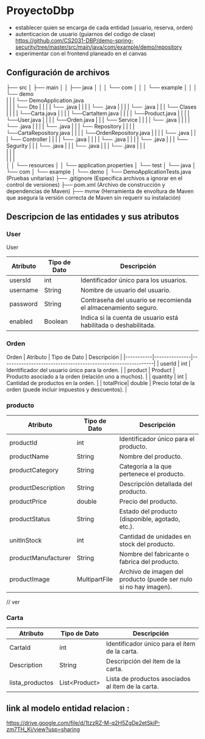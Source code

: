 # ProyectoDbp
- establecer quien se encarga de cada entidad (usuario, reserva, orden)
- autenticacion de usuario (guiarnos del codigo de clase) https://github.com/CS2031-DBP/demo-spring-security/tree/master/src/main/java/com/example/demo/repository
- experimentar con el frontend planeado en el canvas


## Configuración de archivos

├── src
│   ├── main
│   │   ├── java
│   │   │   └── com
│   │   │       └── example
│   │   │           └── demo  
|   |   |               └── DemoApplication.java  
|   |   |               └── Dto
|   |   |               |      └── .java
|   |   |               |      └── .java
|   |   |               |      └── .java
|   |   |               └── Clases
|   |   |               |      └──Carta.java
|   |   |               |      └──CartaItem.java
|   |   |               |      └──Product.java
|   |   |               |      └──User.java
|   |   |               |      └──Orden.java
|   |   |               └── Service
|   |   |               |      └── .java
|   |   |               |      └── .java
|   |   |               |      └── .java
|   |   |               └── Repository
|   |   |               |      └──CartaRepository.java
|   |   |               |      └──OrdenRepository.java
|   |   |               |      └── .java
|   |   |               └── Controller
|   |   |               |      └── .java
|   |   |               |      └── .java
|   |   |               |      └── .java
|   |   |               └── Segurity
|   |   |                      └── .java
|   |   |                      └── .java
|   |   |                      └── .java
|   |   |                       
|   |   |               
|   |   |                      
│   │   └── resources
│   │       └── application.properties 
│   └── test
│       └── java
│           └── com
│               └── example
│                   └── demo
│                       └── DemoApplicationTests.java  (Pruebas unitarias)
├── .gitignore  (Especifica archivos a ignorar en el control de versiones)
├── pom.xml  (Archivo de construcción y dependencias de Maven)
├── mvnw  (Herramienta de envoltura de Maven que asegura la versión correcta de Maven sin requerir su instalación)


## Descripcion de las entidades y sus atributos 
### User
User

| Atributo | Tipo de Dato | Descripción                               |
|----------|---------------|-------------------------------------------|
| usersId  | int           | Identificador único para los usuarios.    |
| username | String        | Nombre de usuario del usuario.             |
| password | String        | Contraseña del usuario se recomienda el almacenamiento seguro. |
| enabled  | Boolean       | Indica si la cuenta de usuario está habilitada o deshabilitada. |


### Orden
Orden
| Atributo  | Tipo de Dato | Descripción                                                  |
|-----------|---------------|--------------------------------------------------------------|
| userId    | int           | Identificador del usuario único para la orden.                           |
| product   | Product       | Producto asociado a la orden (relación uno a muchos).        |
| quantity  | int           | Cantidad de productos en la orden.                            |
| totalPrice| double        | Precio total de la orden (puede incluir impuestos y descuentos). |

### producto

| Atributo            | Tipo de Dato         | Descripción                                                      |
|----------------------|----------------------|------------------------------------------------------------------|
| productId            | int                  | Identificador único para el producto.                             |
| productName          | String               | Nombre del producto.                                             |
| productCategory      | String               | Categoría a la que pertenece el producto.                         |
| productDescription   | String               | Descripción detallada del producto.                               |
| productPrice         | double               | Precio del producto.                                             |
| productStatus        | String               | Estado del producto (disponible, agotado, etc.).                  |
| unitInStock          | int                  | Cantidad de unidades en stock del producto.                       |
| productManufacturer  | String               | Nombre del fabricante o fabrica del producto.                     |
| productImage         | MultipartFile        | Archivo de imagen del producto (puede ser nulo si no hay imagen).  |

// ver
### Carta

| Atributo          | Tipo de Dato    | Descripción                                           |
|-------------------|-----------------|-------------------------------------------------------|
| CartaId           | int             | Identificador único para el ítem de la carta.         |
| Description       | String          | Descripción del ítem de la carta.                      |
| lista_productos   | List\<Product\> | Lista de productos asociados al ítem de la carta.      |



## link al modelo entidad relacion :
 
 https://drive.google.com/file/d/1tzzRZ-M-q2H5ZgDe2etSkiP-zm7TH_Kj/view?usp=sharing


